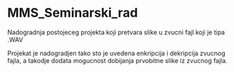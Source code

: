 # MMS_Seminarski_rad

Nadogradnja postojeceg projekta koji pretvara slike u zvucni fajl koji je tipa .WAV

Projekat je nadogradjen tako sto je uvedena enkripcija i dekripcija zvucnog fajla, a takodje dodata mogucnost dobijanja prvobitne slike iz zvucnog fajla.
